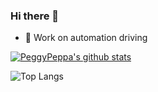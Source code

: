 ### Hi there 👋
- 🔭 Work on automation driving



[![PeggyPeppa's github stats](https://i-github-readme-stats.vercel.app/api?username=MintGreen-hub&show_icons=true)](https://github.com/anuraghazra/github-readme-stats)


![Top Langs](https://i-github-readme-stats.vercel.app/api/top-langs/?username=MintGreen-hub&layout=compact&hide=assembly,html&langs_count=8&card_width=445)
<!--
**PeggyPeppa/PeggyPeppa** is a ✨ _special_ ✨ repository because its `README.md` (this file) appears on your GitHub profile.

Here are some ideas to get you started:

- 🔭 I’m currently working on ...
- 🌱 I’m currently learning ...
- 👯 I’m looking to collaborate on ...
- 🤔 I’m looking for help with ...
- 💬 Ask me about ...
- 📫 How to reach me: ...
- 😄 Pronouns: ...
- ⚡ Fun fact: ...
-->
